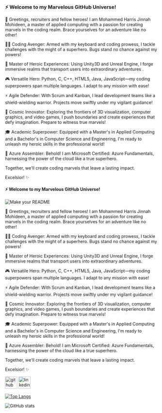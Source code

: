 ### ⚡️ Welcome to my Marvelous GitHub Universe!

👋 Greetings, recruiters and fellow heroes! I am Mohammed Harris Jinnah Mohideen, a master of applied computing with a passion for creating marvels in the coding realm. Brace yourselves for an adventure like no other!

🦸‍♂️ Coding Avenger: Armed with my keyboard and coding prowess, I tackle challenges with the might of a superhero. Bugs stand no chance against my powers!

🌟 Master of Heroic Experiences: Using Unity3D and Unreal Engine, I forge immersive realms that transport users into extraordinary adventures
.

🎮 Versatile Hero: Python, C, C++, HTML5, Java, JavaScript—my coding superpowers span multiple languages. I adapt to any mission with ease!

⚡️ Agile Defender: With Scrum and Kanban, I lead development teams like a shield-wielding warrior. Projects move swiftly under my vigilant guidance!

🌌 Cosmic Innovator: Exploring the frontiers of 3D visualization, computer graphics, and video games, I push boundaries and create experiences that defy imagination. Prepare to witness true marvels!

🎓 Academic Superpower: Equipped with a Master's in Applied Computing and a Bachelor's in Computer Science and Engineering, I'm ready to unleash my heroic skills in the professional world!

🔑 Azure Assembler: Behold! I am Microsoft Certified: Azure Fundamentals, harnessing the power of the cloud like a true superhero.

Together, we'll create coding marvels that leave a lasting impact.

Excelsior! ✨

#### ⚡️ Welcome to my Marvelous GitHub Universe!
![Make your README](https://github.com/mxharryx/mxharryx/assets/57700846/a91ddb2e-b6d5-45ca-84e8-f30ed8b67cc9)

👋 Greetings, recruiters and fellow heroes! I am Mohammed Harris Jinnah Mohideen, a master of applied computing with a passion for creating marvels in the coding realm. Brace yourselves for an adventure like no other!

🦸‍♂️ Coding Avenger: Armed with my keyboard and coding prowess, I tackle challenges with the might of a superhero. Bugs stand no chance against my powers!

🌟 Master of Heroic Experiences: Using Unity3D and Unreal Engine, I forge immersive realms that transport users into extraordinary adventures.

🎮 Versatile Hero: Python, C, C++, HTML5, Java, JavaScript—my coding superpowers span multiple languages. I adapt to any mission with ease!

⚡️ Agile Defender: With Scrum and Kanban, I lead development teams like a shield-wielding warrior. Projects move swiftly under my vigilant guidance!

🌌 Cosmic Innovator: Exploring the frontiers of 3D visualization, computer graphics, and video games, I push boundaries and create experiences that defy imagination. Prepare to witness true marvels!

🎓 Academic Superpower: Equipped with a Master's in Applied Computing and a Bachelor's in Computer Science and Engineering, I'm ready to unleash my heroic skills in the professional world!

🔑 Azure Assembler: Behold! I am Microsoft Certified: Azure Fundamentals, harnessing the power of the cloud like a true superhero.

Together, we'll create coding marvels that leave a lasting impact.

Excelsior! ✨



[<img src='https://cdn.jsdelivr.net/npm/simple-icons@3.0.1/icons/github.svg' alt='github' height='40'>](https://github.com/mxharryx)  [<img src='https://cdn.jsdelivr.net/npm/simple-icons@3.0.1/icons/linkedin.svg' alt='linkedin' height='40'>](https://www.linkedin.com/in/mohammedharrisjinnah/)  

[![Top Langs](https://github-readme-stats.vercel.app/api/top-langs/?username=mxharryx)](https://github.com/anuraghazra/github-readme-stats)

![GitHub stats](https://github-readme-stats.vercel.app/api?username=mxharryx&show_icons=true)  





<!--
**mxharryx/mxharryx** is a ✨ _special_ ✨ repository because its `README.md` (this file) appears on your GitHub profile.

Here are some ideas to get you started:

- 🔭 I’m currently working on ...
- 🌱 I’m currently learning ...
- 👯 I’m looking to collaborate on ...
- 🤔 I’m looking for help with ...
- 💬 Ask me about ...
- 📫 How to reach me: ...
- 😄 Pronouns: ...
- ⚡ Fun fact: ...
-->

